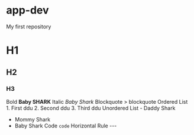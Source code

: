# app-dev
My first repository
# H1
## H2
### H3
Bold	**Baby SHARK**
Italic	*Baby Shark*
Blockquote	> blockquote
Ordered List	1. First ddu
2. Second ddu
3. Third ddu
Unordered List	- Daddy Shark
- Mommy Shark
- Baby Shark
Code	`code`
Horizontal Rule	---

